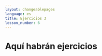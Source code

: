 ```yaml
---
layout: changeablepages
language: es
title: Ejercicios 3
lesson_number: 6
---
```


# Aquí habrán ejercicios
